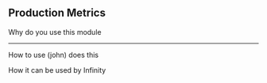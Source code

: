 ## Production Metrics

Why do you use this module


----------


How to use (john) does this

How it can be used by Infinity
<!--stackedit_data:
eyJoaXN0b3J5IjpbMTM3MTUxOTYxOF19
-->